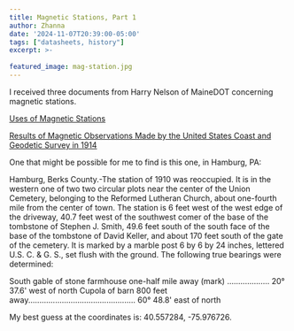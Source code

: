 ```yaml
---
title: Magnetic Stations, Part 1
author: Zhanna
date: '2024-11-07T20:39:00-05:00'
tags: ["datasheets, history"]
excerpt: >-
  
featured_image: mag-station.jpg
---
```


I received three documents from Harry Nelson of MaineDOT concerning magnetic stations. 

[Uses of Magnetic Stations](/assets/docs/publications/Special_Publication_No_213-magnetic-stations.pdf)

[Results of Magnetic Observations Made by the United States Coast and Geodetic Survey in 1914](/assets/docs/publications/SP-No-25-Results-Mag-Obsv-1914.pdf/)

One that might be possible for me to find is this one, in Hamburg, PA:

Hamburg, Berks County.-The station of 1910 was reoccupied. It is in the western one of two two circular plots 
near the center of the Union Cemetery, belonging to the Reformed Lutheran Church, about one-fourth mile from the 
center of town. The station is 6 feet west of the west edge of the driveway, 40.7 feet west of the southwest comer of 
the base of the tombstone of Stephen J. Smith, 49.6 feet south of the south face of the base of the tombstone of David 
Keller, and about 170 feet south of the gate of the cemetery. It is marked by a marble post 6 by 6 by 24 inches, lettered 
U.S. C. & G. S., set flush with the ground. The following true bearings were determined: 

South gable of stone farmhouse one-half mile away (mark) ................... 20° 37.6' west of north 
Cupola of barn 800 feet away................................................ 60° 48.8' east of north 

My best guess at the coordinates is: 40.557284, -75.976726.

